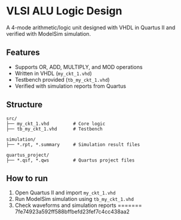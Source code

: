 # VLSI ALU Logic Design

A 4-mode arithmetic/logic unit designed with VHDL in Quartus II and verified with ModelSim simulation.

## Features
- Supports OR, ADD, MULTIPLY, and MOD operations
- Written in VHDL (`my_ckt_1.vhd`)
- Testbench provided (`tb_my_ckt_1.vhd`)
- Verified with simulation reports from Quartus

## Structure
```
src/
├── my_ckt_1.vhd         # Core logic
├── tb_my_ckt_1.vhd      # Testbench

simulation/
├── *.rpt, *.summary     # Simulation result files

quartus_project/
├── *.qsf, *.qws         # Quartus project files
```

## How to run
1. Open Quartus II and import `my_ckt_1.vhd`
2. Run ModelSim simulation using `tb_my_ckt_1.vhd`
3. Check waveforms and simulation reports
=======
7fe74923a592ff588bffbefd23fef7c4cc438aa2

